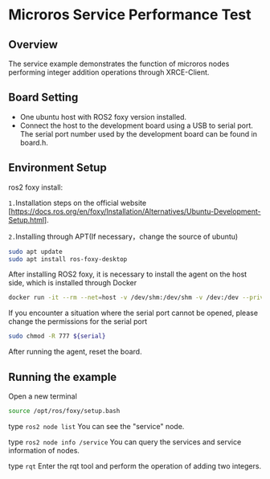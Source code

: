 # Microros Service Performance Test

## Overview

The service example demonstrates the function of microros nodes performing integer addition operations through XRCE-Client.

## Board Setting

- One ubuntu host with ROS2 foxy version installed.
- Connect the host to the development board using a USB to serial port. The serial port number used by the development board can be found in board.h.

## Environment Setup

ros2 foxy install:

`1.`Installation steps on the official website [https://docs.ros.org/en/foxy/Installation/Alternatives/Ubuntu-Development-Setup.html].

`2.`Installing through APT(If necessary，change the source of ubuntu)
```bash
sudo apt update
sudo apt install ros-foxy-desktop
```
After installing ROS2 foxy, it is necessary to install the agent on the host side, which is installed through Docker
```bash
docker run -it --rm --net=host -v /dev/shm:/dev/shm -v /dev:/dev --privileged microros/micro-ros-agent:foxy serial --dev ${serial}
```
If you encounter a situation where the serial port cannot be opened, please change the permissions for the serial port
```bash
sudo chmod -R 777 ${serial}
```
After running the agent, reset the board.

## Running the example
Open a new terminal
```bash  
source /opt/ros/foxy/setup.bash
```
type
  `ros2 node list`
You can see the "service" node.

type
  `ros2 node info /service`
You can query the services and service information of nodes.

type
  `rqt`
Enter the rqt tool and perform the operation of adding two integers.

